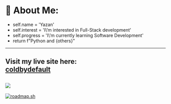 # 💫 About Me:

- self.name = 'Yazan'
- self.interest = 'I\’m interested in Full-Stack development'
- self.progress = 'I\’m currently learning Software Development'
- return f"Python and {others}"
---
Visit my live site here:  
**[coldbydefault](https://www.coldbydefault.com)**
---
[![](https://visitcount.itsvg.in/api?id=ColdByDefault&icon=5&color=1)](https://visitcount.itsvg.in)
---

[![roadmap.sh](https://roadmap.sh/card/tall/652405354c7f3e98be4dada2?variant=dark&roadmaps=frontend%2Cbackend%2Cgit-github%2Cpython)](https://roadmap.sh)




